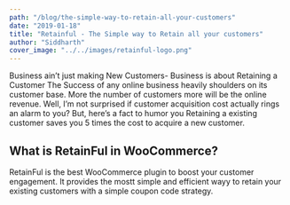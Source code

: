 ```yaml
---
path: "/blog/the-simple-way-to-retain-all-your-customers"
date: "2019-01-18"
title: "Retainful - The Simple way to Retain all your customers"
author: "Siddharth"
cover_image: "../../images/retainful-logo.png"
---
```


Business ain’t just making New Customers- Business is about Retaining a Customer
The Success of any online business heavily shoulders on its customer base. More the number of customers more will be the online revenue. Well, I’m not surprised if customer acquisition cost actually rings an alarm to you?
But, here’s a fact to humor you
Retaining a existing customer saves you 5 times the cost to acquire a new customer.
## What is RetainFul in WooCommerce?
RetainFul is the best WooCommerce plugin to boost your customer engagement. It provides the mostt simple and efficient wayy to retain your existing customers with a simple coupon code strategy.
